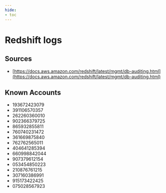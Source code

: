 ```yaml
---
hide:
- toc
---
```


# Redshift logs

## Sources

*   [https://docs.aws.amazon.com/redshift/latest/mgmt/db-auditing.html](https://docs.aws.amazon.com/redshift/latest/mgmt/db-auditing.html)

## Known Accounts

*   193672423079
*   391106570357
*   262260360010
*   902366379725
*   865932855811
*   760740231472
*   361669875840
*   762762565011
*   404641285394
*   660998842044
*   907379612154
*   053454850223
*   210876761215
*   307160386991
*   915173422425
*   075028567923